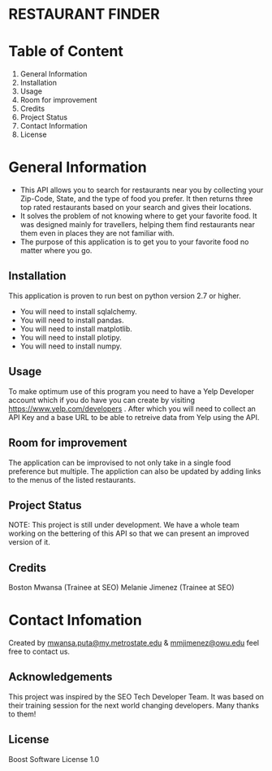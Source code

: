 # RESTAURANT FINDER

# Table of Content
1. General Information
2. Installation
3. Usage
4. Room for improvement
5. Credits
6. Project Status
7. Contact Information
8. License

# General Information
* This API allows you to search for restaurants near you by collecting your Zip-Code, State, and the type of food you prefer. It then returns three top rated restaurants based on your search and gives their locations.
* It solves the problem of not knowing where to get your favorite food. It was designed mainly for travellers, helping them find restaurants near them even in places they are not familiar with.
* The purpose of this application is to get you to your favorite food no matter where you go.


## Installation
This application is proven to run best  on python version 2.7 or higher.
* You will need to install sqlalchemy.
* You will need to install pandas.
* You will need to install matplotlib.
* You will need to install plotipy.
* You will need to install numpy.

## Usage
To make optimum use of this program you need to have a Yelp Developer account which if you do have you can create by visiting https://www.yelp.com/developers .
After which you will need to collect an API Key and a base URL to be able to retreive data from Yelp using the API.

## Room for improvement
The application can be improvised to not only take in a single food preference but multiple.
The appliction can also be updated by adding links to the menus of the listed restaurants.


## Project Status 
NOTE: This project is still under development. We have a whole team working on the bettering of this API so that we can present an improved version of it. 

## Credits
Boston Mwansa (Trainee at SEO) 
Melanie Jimenez (Trainee at SEO)

# Contact Infomation
Created by mwansa.puta@my.metrostate.edu & mmjimenez@owu.edu feel free to contact us.

## Acknowledgements 
This project was inspired by the SEO Tech Developer Team.
It was based on their training session for the next world changing developers.
Many thanks to them!

## License
Boost Software License 1.0
